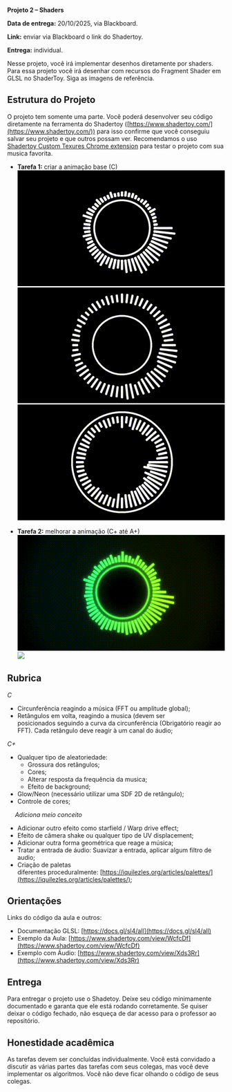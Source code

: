 
**Projeto 2 – Shaders**

**Data de entrega:** 20/10/2025, via Blackboard.

**Link:** enviar via Blackboard o link do Shadertoy.

**Entrega:** individual.

Nesse projeto, você irá implementar desenhos diretamente por shaders. Para essa projeto você irá desenhar com recursos do Fragment Shader em GLSL no ShaderToy. Siga as imagens de referência.


## Estrutura do Projeto

O projeto tem somente uma parte. Você poderá desenvolver seu código diretamente na ferramenta do Shadertoy ([https://www.shadertoy.com/](https://www.shadertoy.com/)) para isso confirme que você conseguiu salvar seu projeto e que outros possam ver. 
Recomendamos o uso [Shadertoy Custom Texures Chrome extension](https://chromewebstore.google.com/detail/shadertoy-custom-texures/jgeibpcndpjboeebilehgbpkopkgkjda) para testar o projeto com sua musica favorita.


* **Tarefa 1:** criar a animação base (C)
![](imagens/exemplo_c1.gif) 
![](imagens/exemplo_c2.gif) 
![](imagens/exemplo_c3.gif) 

* **Tarefa 2:** melhorar a animação (C+ até A+)
![](imagens/exemplo_cmais.gif) 
![](imagens/exemplo_amais.gif)


## Rubrica


_C_

- Circunferência reagindo a música (FFT ou amplitude global);
- Retângulos em volta, reagindo a musica (devem ser posicionados seguindo a curva da circunferência (Obrigatório reagir ao FFT). Cada retângulo deve reagir à um canal do áudio;

_C+_

- Qualquer tipo de aleatoriedade:
    - Grossura dos retângulos;
    - Cores;
    - Alterar resposta da frequência da musica;
    - Efeito de background;
- Glow/Neon (necessário utilizar uma SDF 2D de retângulo);
- Controle de cores;

 
_Adiciona meio conceito_

- Adicionar outro efeito como starfield / Warp drive effect;
- Efeito de câmera shake ou qualquer tipo de UV displacement;
- Adicionar outra forma geométrica que reage a música;
- Tratar a entrada de áudio: Suavizar a entrada, aplicar algum filtro de audio;
- Criação de paletas diferentes proceduralmente: [https://iquilezles.org/articles/palettes/](https://iquilezles.org/articles/palettes/);


## Orientações

Links do código da aula e outros:

- Documentação GLSL: [https://docs.gl/sl4/all](https://docs.gl/sl4/all)
- Exemplo da Aula: [https://www.shadertoy.com/view/WcfcDf](https://www.shadertoy.com/view/WcfcDf)
- Exemplo com Áudio: [https://www.shadertoy.com/view/Xds3Rr](https://www.shadertoy.com/view/Xds3Rr)


## Entrega

Para entregar o projeto use o Shadetoy. Deixe seu código minimamente documentado e garanta que ele está rodando corretamente. Se quiser deixar o código fechado, não esqueça de dar acesso para o professor ao repositório.


## Honestidade acadêmica

As tarefas devem ser concluídas individualmente. Você está convidado a discutir as várias partes das tarefas com seus colegas, mas você deve implementar os algoritmos. Você não deve ficar olhando o código de seus colegas.
